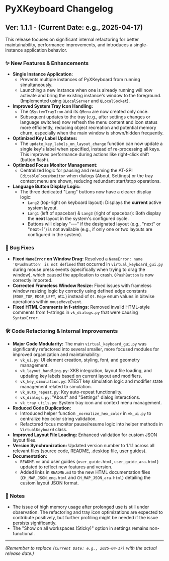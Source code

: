 # PyXKeyboard Changelog

## Ver: 1.1.1 - (Current Date: e.g., 2025-04-17)

This release focuses on significant internal refactoring for better maintainability, performance improvements, and introduces a single-instance application behavior.

### ✨ New Features & Enhancements

*   **Single Instance Application:**
    *   Prevents multiple instances of PyXKeyboard from running simultaneously.
    *   Launching a new instance when one is already running will now activate and bring the existing instance's window to the foreground. (Implemented using `QLocalServer` and `QLocalSocket`).
*   **Improved System Tray Icon Handling:**
    *   The `QSystemTrayIcon` and its `QMenu` are now created only once.
    *   Subsequent updates to the tray (e.g., after settings changes or language switches) now refresh the menu content and icon status more efficiently, reducing object recreation and potential memory churn, especially when the main window is shown/hidden frequently.
*   **Optimized Key Label Updates:**
    *   The `update_key_labels_on_layout_change` function can now update a single key's label when specified, instead of re-processing all keys. This improves performance during actions like right-click shift (button flash).
*   **Optimized Focus Monitor Management:**
    *   Centralized logic for pausing and resuming the AT-SPI `EditableFocusMonitor` when dialogs (About, Settings) or the tray context menu are shown, reducing redundant start/stop operations.
*   **Language Button Display Logic:**
    *   The three dedicated "Lang" buttons now have a clearer display logic:
        *   `Lang2` (top-right on keyboard layout): Displays the **current** active system layout.
        *   `Lang1` (left of spacebar) & `Lang3` (right of spacebar): Both display the **next** layout in the system's configured cycle.
        *   Buttons will display "---" if the designated layout (e.g., "next" or "next+1") is not available (e.g., if only one or two layouts are configured in the system).

### 🐛 Bug Fixes

*   **Fixed `NameError` on Window Drag:** Resolved a `NameError: name 'QPushButton' is not defined` that occurred in `virtual_keyboard_gui.py` during mouse press events (specifically when trying to drag the window), which caused the application to crash. `QPushButton` is now correctly imported.
*   **Corrected Frameless Window Resize:** Fixed issues with frameless window resizing logic by correctly using defined edge constants (`EDGE_TOP`, `EDGE_LEFT`, etc.) instead of `Qt.Edge` enum values in bitwise operations within `mouseMoveEvent`.
*   **Fixed HTML Comments in f-strings:** Removed invalid HTML-style comments from f-strings in `vk_dialogs.py` that were causing `SyntaxError`.

### 🛠️ Code Refactoring & Internal Improvements

*   **Major Code Modularity:** The main `virtual_keyboard_gui.py` was significantly refactored into several smaller, more focused modules for improved organization and maintainability:
    *   `vk_ui.py`: UI element creation, styling, font, and geometry management.
    *   `vk_layout_handling.py`: XKB integration, layout file loading, and updating key labels based on current layout and modifiers.
    *   `vk_key_simulation.py`: XTEST key simulation logic and modifier state management related to simulation.
    *   `vk_auto_repeat.py`: Key auto-repeat functionality.
    *   `vk_dialogs.py`: "About" and "Settings" dialog interactions.
    *   `vk_tray_utils.py`: System tray icon and context menu management.
*   **Reduced Code Duplication:**
    *   Introduced helper function `_normalize_hex_color` in `vk_ui.py` to centralize hex color string validation.
    *   Refactored focus monitor pause/resume logic into helper methods in `VirtualKeyboard` class.
*   **Improved Layout File Loading:** Enhanced validation for custom JSON layout files.
*   **Version Synchronization:** Updated version number to 1.1.1 across all relevant files (source code, README, .desktop file, user guides).
*   **Documentation:**
    *   `README.md` and user guides (`user_guide.html`, `user_guide_ara.html`) updated to reflect new features and version.
    *   Added links in `README.md` to the new HTML documentation files (`CH_MAP_JSON_eng.html` and `CH_MAP_JSON_ara.html`) detailing the custom layout JSON format.

### 📝 Notes

*   The issue of high memory usage after prolonged use is still under observation. The refactoring and tray icon optimizations are expected to contribute positively, but further profiling might be needed if the issue persists significantly.
*   The "Show on all workspaces (Sticky)" option in settings remains non-functional.

---
*(Remember to replace `(Current Date: e.g., 2025-04-17)` with the actual release date.)*
